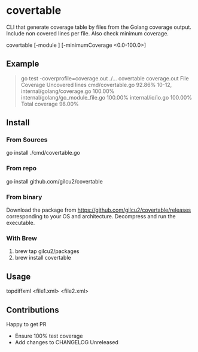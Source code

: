 # covertable 
CLI that generate coverage table by files from the Golang coverage output. 
Include non covered lines per file.
Also check minimum coverage.

covertable [-module <path>] [-minimumCoverage <0.0-100.0>] <coverPath>

## Example

> go test -coverprofile=coverage.out ./...
> covertable coverage.out
File    Coverage        Uncovered lines
cmd/covertable.go       92.86%  10-12,
internal/golang/coverage.go     100.00%
internal/golang/go_module_file.go       100.00%
internal/io/io.go       100.00%
Total coverage  98.00%

## Install

### From Sources
go install ./cmd/covertable.go

### From repo

go install github.com/gilcu2/covertable

### From binary

Download the package from https://github.com/gilcu2/covertable/releases corresponding to your OS and architecture.
Decompress and run the executable.

### With Brew

1.  brew tap gilcu2/packages
2.  brew install covertable

## Usage

topdiffxml \<file1.xml> \<file2.xml>

## Contributions

Happy to get PR 

- Ensure 100% test coverage
- Add changes to CHANGELOG Unreleased


